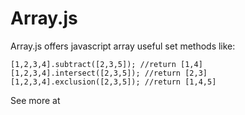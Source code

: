 Array.js
========

Array.js offers javascript array useful set methods like:

```
[1,2,3,4].subtract([2,3,5]); //return [1,4]
[1,2,3,4].intersect([2,3,5]); //return [2,3]
[1,2,3,4].exclusion([2,3,5]); //return [1,4,5]
```

See more at 
